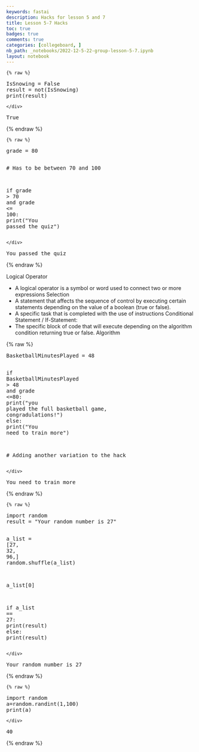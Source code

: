```yaml
---
keywords: fastai
description: Hacks for lesson 5 and 7
title: Lesson 5-7 Hacks
toc: true 
badges: true
comments: true
categories: [collegeboard, ]
nb_path: _notebooks/2022-12-5-22-group-lesson-5-7.ipynb
layout: notebook
---
```


<!--
#################################################
### THIS FILE WAS AUTOGENERATED! DO NOT EDIT! ###
#################################################
# file to edit: _notebooks/2022-12-5-22-group-lesson-5-7.ipynb
-->

<div class="container" id="notebook-container">
        
    {% raw %}
    
<div class="cell border-box-sizing code_cell rendered">
<div class="input">

<div class="inner_cell">
    <div class="input_area">
<div class=" highlight hl-ipython3"><pre><span></span><span class="n">IsSnowing</span> <span class="o">=</span> <span class="kc">False</span>
<span class="n">result</span> <span class="o">=</span> <span class="ow">not</span><span class="p">(</span><span class="n">IsSnowing</span><span class="p">)</span>
<span class="nb">print</span><span class="p">(</span><span class="n">result</span><span class="p">)</span>
</pre></div>

    </div>
</div>
</div>

<div class="output_wrapper">
<div class="output">

<div class="output_area">

<div class="output_subarea output_stream output_stdout output_text">
<pre>True
</pre>
</div>
</div>

</div>
</div>

</div>
    {% endraw %}

    {% raw %}
    
<div class="cell border-box-sizing code_cell rendered">
<div class="input">

<div class="inner_cell">
    <div class="input_area">
<div class=" highlight hl-ipython3"><pre><span></span><span class="n">grade</span> <span class="o">=</span> <span class="mi">80</span>

<span class="c1"># Has to be between 70 and 100</span>

<span class="k">if</span> <span class="n">grade</span> <span class="o">&gt;</span> <span class="mi">70</span> <span class="ow">and</span> <span class="n">grade</span> <span class="o">&lt;=</span> <span class="mi">100</span><span class="p">:</span>
    <span class="nb">print</span><span class="p">(</span><span class="s2">&quot;You passed the quiz&quot;</span><span class="p">)</span>
</pre></div>

    </div>
</div>
</div>

<div class="output_wrapper">
<div class="output">

<div class="output_area">

<div class="output_subarea output_stream output_stdout output_text">
<pre>You passed the quiz
</pre>
</div>
</div>

</div>
</div>

</div>
    {% endraw %}

<div class="cell border-box-sizing text_cell rendered"><div class="inner_cell">
<div class="text_cell_render border-box-sizing rendered_html">
<p>Logical Operator</p>
<ul>
<li>A logical operator is a symbol or word used to connect two or more expressions
Selection</li>
<li>A statement that affects the sequence of control by executing certain statements depending on the value of a boolean (true or false).</li>
<li>A specific task that is completed with the use of instructions
Conditional Statement / If-Statement:</li>
<li>The specific block of code that will execute depending on the algorithm condition returning true or false.
Algorithm</li>
</ul>

</div>
</div>
</div>
    {% raw %}
    
<div class="cell border-box-sizing code_cell rendered">
<div class="input">

<div class="inner_cell">
    <div class="input_area">
<div class=" highlight hl-ipython3"><pre><span></span><span class="n">BasketballMinutesPlayed</span> <span class="o">=</span> <span class="mi">48</span>

<span class="k">if</span> <span class="n">BasketballMinutesPlayed</span> <span class="o">&gt;</span> <span class="mi">48</span> <span class="ow">and</span> <span class="n">grade</span> <span class="o">&lt;=</span><span class="mi">80</span><span class="p">:</span>
    <span class="nb">print</span><span class="p">(</span><span class="s2">&quot;you played the full basketball game, congradulations!&quot;</span><span class="p">)</span>
<span class="k">else</span><span class="p">:</span>
    <span class="nb">print</span><span class="p">(</span><span class="s2">&quot;You need to train more&quot;</span><span class="p">)</span>

<span class="c1"># Adding another variation to the hack</span>
</pre></div>

    </div>
</div>
</div>

<div class="output_wrapper">
<div class="output">

<div class="output_area">

<div class="output_subarea output_stream output_stdout output_text">
<pre>You need to train more
</pre>
</div>
</div>

</div>
</div>

</div>
    {% endraw %}

    {% raw %}
    
<div class="cell border-box-sizing code_cell rendered">
<div class="input">

<div class="inner_cell">
    <div class="input_area">
<div class=" highlight hl-ipython3"><pre><span></span><span class="kn">import</span> <span class="nn">random</span>
<span class="n">result</span> <span class="o">=</span> <span class="s2">&quot;Your random number is 27&quot;</span>

<span class="n">a_list</span> <span class="o">=</span> <span class="p">[</span><span class="mi">27</span><span class="p">,</span> <span class="mi">32</span><span class="p">,</span> <span class="mi">96</span><span class="p">,]</span>
<span class="n">random</span><span class="o">.</span><span class="n">shuffle</span><span class="p">(</span><span class="n">a_list</span><span class="p">)</span>

<span class="n">a_list</span><span class="p">[</span><span class="mi">0</span><span class="p">]</span>

<span class="k">if</span> <span class="n">a_list</span> <span class="o">==</span> <span class="mi">27</span><span class="p">:</span>
    <span class="nb">print</span><span class="p">(</span><span class="n">result</span><span class="p">)</span>
<span class="k">else</span><span class="p">:</span>
    <span class="nb">print</span><span class="p">(</span><span class="n">result</span><span class="p">)</span>
</pre></div>

    </div>
</div>
</div>

<div class="output_wrapper">
<div class="output">

<div class="output_area">

<div class="output_subarea output_stream output_stdout output_text">
<pre>Your random number is 27
</pre>
</div>
</div>

</div>
</div>

</div>
    {% endraw %}

    {% raw %}
    
<div class="cell border-box-sizing code_cell rendered">
<div class="input">

<div class="inner_cell">
    <div class="input_area">
<div class=" highlight hl-ipython3"><pre><span></span><span class="kn">import</span> <span class="nn">random</span>
<span class="n">a</span><span class="o">=</span><span class="n">random</span><span class="o">.</span><span class="n">randint</span><span class="p">(</span><span class="mi">1</span><span class="p">,</span><span class="mi">100</span><span class="p">)</span>
<span class="nb">print</span><span class="p">(</span><span class="n">a</span><span class="p">)</span>
</pre></div>

    </div>
</div>
</div>

<div class="output_wrapper">
<div class="output">

<div class="output_area">

<div class="output_subarea output_stream output_stdout output_text">
<pre>40
</pre>
</div>
</div>

</div>
</div>

</div>
    {% endraw %}

</div>
 

